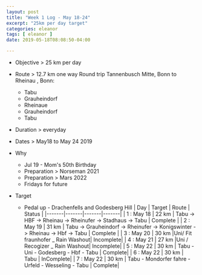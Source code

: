 ```yaml
---
layout: post
title: "Week 1 Log - May 18-24"
excerpt: "25km per day target"
categories: eleanor
tags: [ eleanor ]
date: 2019-05-18T08:08:50-04:00

---
```


* Objective > 25 km per day

* Route > 12.7 km one way
  Round trip  Tannenbusch Mitte, Bonn to Rheinau , Bonn:
  * Tabu
  * Grauheindorf
  * Rheinaue
  * Grauheindorf
  * Tabu

* Duration > everyday

* Dates > May18 to May 24 2019

* Why
  * Jul 19 - Mom's 50th Birthday
  * Preparation > Norseman 2021  
  * Preparation > Mars 2022
  * Fridays for future

* Target
  * Pedal up - Drachenfells and Godesberg Hill
| Day | Target | Route | Status |
|-------|-------|-------|-------|
| 1 : May 18 | 22 km | Tabu -> HBF -> Rheinau -> Rheinufer -> Stadhaus -> Tabu | Complete |
| 2 : May 19 | 31 km | Tabu -> Grauheindorf  -> Rheinufer -> Konigswinter -> Rheinau -> Hbf -> Tabu | Complete |
| 3 : May 20 | 30 km |Uni/ Fit fraunhofer _ Rain Washout| Incomplete|
| 4 : May 21 | 27 km |Uni / Recogizer _ Rain Washout| Incomplete|
| 5 : May 22 | 30 km | Tabu - Uni - Godesberg - Hbf - Tabu | Complete|
| 6 : May 22 | 30 km | Tabu | InComplete|
| 7 : May 22 | 30 km | Tabu - Mondorfer fahre - Urfeld - Wesseling - Tabu | Complete|
